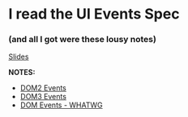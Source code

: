 # I read the UI Events Spec
### (and all I got were these lousy notes)

[Slides](https://github.com/nmielnik/notes/blob/master/dom-events/lunch-talk-07-27-2015.md)

**NOTES:**
* [DOM2 Events](https://github.com/nmielnik/notes/blob/master/dom-events/DOM2Events.md)
* [DOM3 Events](https://github.com/nmielnik/notes/blob/master/dom-events/DOM3Events.md)
* [DOM Events - WHATWG](https://github.com/nmielnik/notes/blob/master/dom-events/DOMEvents-WHATWG.md)
